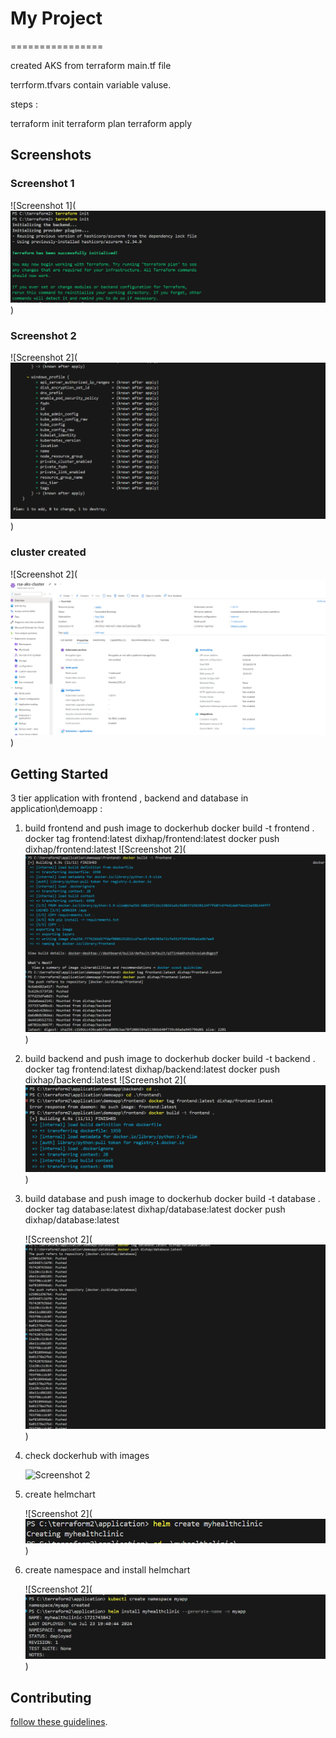 # My Project
================

created AKS from terraform 
main.tf file

terrform.tfvars contain variable valuse. 

steps :

terraform init
terraform plan
terraform apply

## Screenshots

### Screenshot 1
![Screenshot 1](![alt text](image.png))

### Screenshot 2
![Screenshot 2](![alt text](image-1.png))

### cluster created 
![Screenshot 2](![alt text](image-2.png))


## Getting Started

3 tier application with frontend , backend and database in application\demoapp :

1. build frontend and push image to dockerhub
   docker build -t frontend . 
   docker tag frontend:latest dixhap/frontend:latest
   docker push dixhap/frontend:latest
   ![Screenshot 2](![alt text](image-4.png))


2. build backend and push image to dockerhub
   docker build -t backend . 
   docker tag frontend:latest dixhap/backend:latest
   docker push dixhap/backend:latest
   ![Screenshot 2](![alt text](image-5.png))

3. build database and push image to dockerhub
   docker build -t database . 
   docker tag database:latest dixhap/database:latest
   docker push dixhap/database:latest

   ![Screenshot 2](![alt text](image-6.png))

4.  check dockerhub with images
    
    ![Screenshot 2](<img width="881" alt="image" src="https://github.com/user-attachments/assets/8ad5d490-3473-4889-8f07-4b25a3c97114">)
    
6. create helmchart
   
   ![Screenshot 2](![alt text](image-7.png))

7. create namespace and install helmchart 

   ![Screenshot 2](![alt text](image-8.png))

## Contributing

[follow these guidelines](CONTRIBUTING.md).
